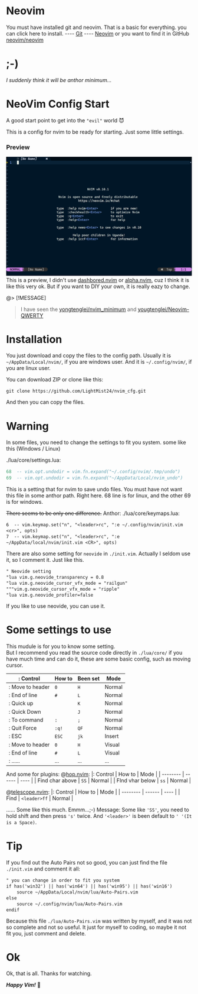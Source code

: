 # Neovim
You must have installed git and neovim. That is a basic for everything.
you can click here to install.
---- [Git](https://git-scm.com/downloads)
---- [Neovim](https://neovim.io/) or you want to find it in GitHub [neovim/neovim](https://github.com/neovim/neovim)

# ;-)
<i>I suddenly think it will be anthor minimum...</i>

# NeoVim Config Start

A good start point to get into the `"evil"` world 😈️<br />

This is a config for nvim to be ready for starting.
Just some little settings.<br />

### Preview
![preview_pic](./pic.png "")
This is a preview, I didn't use [dashbored.nvim]() or [alpha.nvim](), cuz I think it is like this very ok.
But if you want to DIY your own, it is really eazy to change. 

@> [!MESSAGE]
> I have seen the [yongtenglei/nvim_minimum](https://github.com/yongtenglei/nvim_minimum)
> and [yougtenglei/Neovim-QWERTY](https://github.com/yongtenglei/Neovim-QWERTY)

# Installation
You just download and copy the files to the config path.
Usually it is `~/AppData/Local/nvim/`, if you are windows user.
And it is `~/.config/nvim/`, if you are linux user.

You can download ZIP or clone like this:
```
git clone https://github.com/LightMist24/nvim_cfg.git
```
And then you can copy the files.

# Warning
In some files, you need to change the settings to fit you system.
some like this (Windows / Linux)<br />

./lua/core/settings.lua:
``` ./lua/core/settings.lua
68  -- vim.opt.undodir = vim.fn.expand("~/.config/nvim/.tmp/undo")
69  -- vim.opt.undodir = vim.fn.expand("~/AppData/Local/nvim_undo")
```
This is a setting that for nvim to save undo files.
You must have not want this file in some anthor path.
Right here. 68 line is for linux, and the other 69 is for windows.<br />

<del>There seems to be only one difference.</del>
Anthor:
./lua/core/keymaps.lua:
```
6  -- vim.keymap.set("n", "<leader>rc", ":e ~/.config/nvim/init.vim <cr>", opts)
7  -- vim.keymap.set("n", "<leader>rc", ":e ~/AppData/local/nvim/init.vim <CR>", opts)
```

There are also some setting for `neovide` in `./init.vim`. Actually I seldom use it, so I comment it. Just like this.<br />
``` ./init.vim
" Neovide setting
"lua vim.g.neovide_transparency = 0.8
"lua vim.g.neovide_cursor_vfx_mode = "railgun"
"""vim.g.neovide_cursor_vfx_mode = "ripple"
"lua vim.g.neovide_profiler=false
```
If you like to use neovide, you can use it.<br />

# Some settings to use
This mudule is for you to know some setting.<br />
But I recommend you read the source code directly in `./lua/core/` if you have much time and can do it, these are some basic config, such as moving cursor.<br />

|: Control | How to | Been set | Mode |
| -------- | ------ | -------- | ---- |
|: Move to header | `0` | `H` | Normal |
|: End of line | `#` | `L` | Normal |
|: Quick up | ` ` | `K` | Normal |
|: Quick Down | ` ` | `J` | Normal |
|: To command | `:` | `;` | Normal |
|: Quit Force | `:q!` | `QF` | Normal |
|: ESC | `ESC` | `jk` | Insert |
|: Move to header | `0` | `H` | Visual |
|: End of line | `#` | `L` | Visual |
|: ...... | ... | ... | ... |

And some for plugins:
@[hop.nvim](https://github.com/hadronized/hop.nvim):
|: Control | How to | Mode |
| -------- | ------ | ---- |
| Find char above | `SS` | Normal |
| FInd vhar below | `ss` | Normal |

@[telescope.nvim](https://github.com/nvim-telescope/telescope.nvim):
|: Control | How to | Mode |
| -------- | ------ | ---- |
| Find | `<leader>ff` | Normal |

......
Some like this much. Emmm...;-)
Message: Some like `'SS'`, you need to hold shift and then press `'s'` twice. And `'<leader>'` is been default to `' '(It is a Space)`.

# Tip
If you find out the Auto Pairs not so good, you can just find the file `./init.vim` and comment it all:
```
" you can change in order to fit you system
if has('win32') || has('win64') || has('win95') || has('win16')
    source ~/AppData/Local/nvim/lua/Auto-Pairs.vim
else
    source ~/.config/nvim/lua/Auto-Pairs.vim
endif
```
Because this file `./lua/Auto-Pairs.vim` was written by myself, and it was not so complete and not so useful. It just for myself to coding, so maybe it not fit you, just comment and delete.

# Ok
Ok, that is all. Thanks for watching.

**_Happy Vim!_** 🍺
